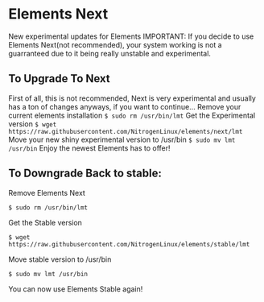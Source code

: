 # Elements Next
New experimental updates for Elements
IMPORTANT: If you decide to use Elements Next(not recommended), your system working is not a guarranteed due to it being really unstable and experimental.

## To Upgrade To Next
First of all, this is not recommended, Next is very experimental and usually has a ton of changes
anyways, if you want to continue...
Remove your current elements installation
``` $ sudo rm /usr/bin/lmt ```
Get the Experimental version
``` $ wget https://raw.githubusercontent.com/NitrogenLinux/elements/next/lmt ```
Move your new shiny experimental version to /usr/bin
``` $ sudo mv lmt /usr/bin ```
Enjoy the newest Elements has to offer!

## To Downgrade Back to stable:
Remove Elements Next
```
$ sudo rm /usr/bin/lmt
```
Get the Stable version
```
$ wget https://raw.githubusercontent.com/NitrogenLinux/elements/stable/lmt
```
Move stable version to /usr/bin
```
$ sudo mv lmt /usr/bin
```
You can now use Elements Stable again!
